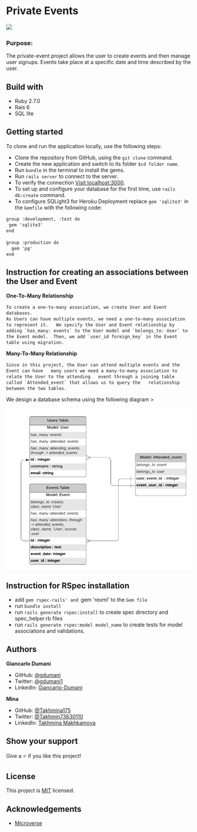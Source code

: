 # Private Events
![](https://img.shields.io/badge/Microverse-blueviolet)

### Purpose:
The private-event project allows the user to create events and then manage user signups. Events take place at a specific date and time described by the user.

## Build with
* Ruby 2.7.0
* Rais 6
* SQL lite

## Getting started

To clone and run the application locally, use the following steps:
- Clone the repository from GitHub, using the `git clone` command.
- Create the new application and switch to its folder `$cd folder name`.
- Run `bundle` in the terminal to install the gems.
- Run `rails server` to connect to the server.
- To verify the connection [Visit localhost:3000](http://localhost:3000 ).
- To set up and configure your database for the first time, use `rails db:create` command.
- To configure SQLight3 for Heroku Deployment replace `gem 'sqlite3'` in the `Gemfile` with the following code:

```
group :development, :test do
 gem 'sqlite3'
end

group :production do
  gem 'pg'
end
```

## Instruction for creating an associations between the User and Event
**One-To-Many Relationship**
```
To create a one-to-many association, we create User and Event databases. 
As Users can have multiple events, we need a one-to-many association to represent it.   We specify the User and Event relationship by adding `has_many: events` to the User model and `belongs_to: User` to the Event model.  Then, we add `user_id foreign_key` in the Event table using migration.
```
**Many-To-Many Relationship**
```
Since in this project, the User can attend multiple events and the Event can have   many users we need a many-to-many association to relate the User to the attending   event through a joining table called `Attended_event` that allows us to query the   relationship between the two tables.
```
We design a database schema using the following diagram >

![Database diagram](image/private_event.png)

## Instruction for RSpec installation
- add `gem rspec-rails' and `gem 'rexml' to the `Gem file`
- run `bundle install`
- run `rails generate rspec:install` to create spec directory and spec_helper.rb files
- run `rails generate rspec:model model_name` to create tests for model associations and validations.

## Authors

**Giancarlo Dumani**

- GitHub: [@gdumani](https://github.com/gdumani)
- Twitter: [@gdumani1](https://twitter.com/gdumani1)
- LinkedIn: [ Giancarlo-Dumani](https://www.linkedin.com/in/gdumani/?originalSubdomain=cr)

**Mina**

- GitHub: [@Takhmina175](https://github.com/Takhmina175)
- Twitter: [@Takhmin73630110](https://twitter.com/Takhmin73630110)
- LinkedIn: [Takhmina Makhkamova](https://www.linkedin.com/in/takhmina-makhkamova-7628136b/)

## Show your support

Give a ⭐️ if you like this project!

## License

This project is [MIT](./LICENSE) licensed.

## Acknowledgements

- [Microverse](https://microverse.org)
